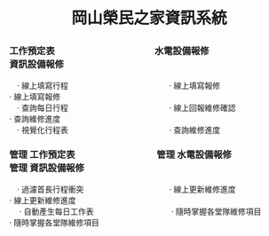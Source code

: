 # <p align="center">岡山榮民之家資訊系統</p>

### 工作預定表　　　　　　　　　　　水電設備報修　　　　　　　　　資訊設備報修
  　· 線上填寫行程　　　　　　　　　　　　　· 線上填寫報修　　　　　　　　　　　· 線上填寫報修 <br>
  　· 查詢每日行程　　　　　　　　　　　　　· 線上回報維修確認　　　　　　　　　· 查詢維修進度 <br>
  　· 視覺化行程表　　　　　　　　　　　　　· 查詢維修進度
  

  
### 管理 工作預定表　　　　　　　　　管理 水電設備報修　　　　　　　管理 資訊設備報修 
  　· 過濾首長行程衝突　　　　　　　　　　　· 線上更新維修進度　　　　　　　　　· 線上更新維修進度 <br>
 　 · 自動產生每日工作表　　　　　　　　　　· 隨時掌握各堂隊維修項目　　　　　　· 隨時掌握各堂隊維修項目　<br>
